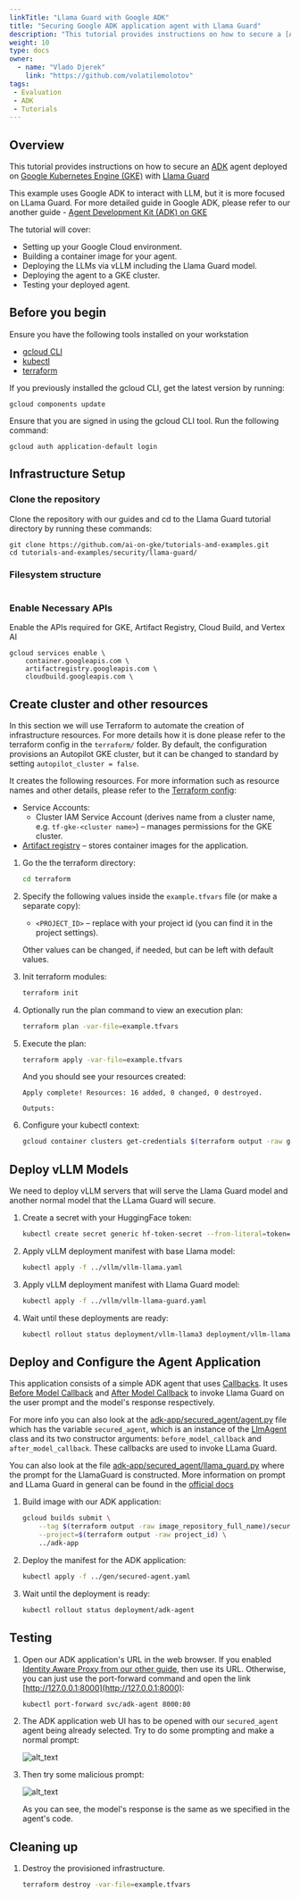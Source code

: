 ```yaml
---
linkTitle: "Llama Guard with Google ADK"
title: "Securing Google ADK application agent with Llama Guard"
description: "This tutorial provides instructions on how to secure a [ADK](https://google.github.io/adk-docs/) agent deployed on [Google Kubernetes Engine (GKE)](https://cloud.google.com/kubernetes-engine/docs/concepts/kubernetes-engine-overview) with [Llama Guard](https://www.llama.com/docs/model-cards-and-prompt-formats/llama-guard-3/)"
weight: 10
type: docs
owner:   
  - name: "Vlado Djerek"
    link: "https://github.com/volatilemolotov"
tags:
 - Evaluation
 - ADK
 - Tutorials
---
```

## Overview

This tutorial provides instructions on how to secure an [ADK](https://google.github.io/adk-docs/) agent deployed on [Google Kubernetes Engine (GKE)](https://cloud.google.com/kubernetes-engine/docs/concepts/kubernetes-engine-overview) with [Llama Guard](https://www.llama.com/docs/model-cards-and-prompt-formats/llama-guard-3/)

This example uses Google ADK to interact with LLM, but it is more focused on LLama Guard. For more detailed guide in Google ADK, please refer to our another guide - [Agent Development Kit (ADK) on GKE](/docs/agentic/adk-llama-vllm/)

The tutorial will cover:

* Setting up your Google Cloud environment.  
* Building a container image for your agent.  
* Deploying the LLMs via vLLM including the Llama Guard model.  
* Deploying the agent to a GKE cluster.  
* Testing your deployed agent.

## Before you begin

Ensure you have the following tools installed on your workstation  
   * [gcloud CLI](https://cloud.google.com/sdk/docs/install)  
   * [kubectl](https://kubernetes.io/docs/tasks/tools/#kubectl)  
   * [terraform](https://developer.hashicorp.com/terraform/tutorials/aws-get-started/install-cli)

If you previously installed the gcloud CLI, get the latest version by running:

```
gcloud components update
```

Ensure that you are signed in using the gcloud CLI tool. Run the following command:

```
gcloud auth application-default login
```

## Infrastructure Setup

### Clone the repository

Clone the repository with our guides and cd to the Llama Guard tutorial directory by running these commands:

```
git clone https://github.com/ai-on-gke/tutorials-and-examples.git
cd tutorials-and-examples/security/llama-guard/
```

### Filesystem structure

```
```

### Enable Necessary APIs

Enable the APIs required for GKE, Artifact Registry, Cloud Build, and Vertex AI

```
gcloud services enable \
    container.googleapis.com \
    artifactregistry.googleapis.com \
    cloudbuild.googleapis.com \
```

## Create cluster and other resources

In this section we will use Terraform to automate the creation of infrastructure resources. For more details how it is done please refer to the terraform config in the `terraform/` folder. By default, the configuration provisions an Autopilot GKE cluster, but it can be changed to standard by setting `autopilot_cluster = false`.

It creates the following resources. For more information such as resource names and other details, please refer to the [Terraform config](https://github.com/ai-on-gke/tutorials-and-examples/tree/main/security/model-armor/terraform):

* Service Accounts:
    - Cluster IAM Service Account (derives name from a cluster name, e.g. `tf-gke-<cluster name>`) – manages permissions for the GKE cluster.
* [Artifact registry](https://cloud.google.com/artifact-registry/docs/overview) – stores container images for the application.  
    

1. Go the the terraform directory:

    ```bash
    cd terraform
    ``` 

2. Specify the following values inside the `example.tfvars` file (or make a separate copy):  
   * `<PROJECT_ID>` – replace with your project id (you can find it in the project settings).

    Other values can be changed, if needed, but can be left with default values.

3. Init terraform modules:

    ```bash
    terraform init
    ``` 

4. Optionally run the plan command to view an execution plan:
    
    ```bash
    terraform plan -var-file=example.tfvars
    ```

5. Execute the plan:

    ```bash
    terraform apply -var-file=example.tfvars
    ```

    And you should see your resources created:

    ```
    Apply complete! Resources: 16 added, 0 changed, 0 destroyed.
    
    Outputs:
    
    ```

6. Configure your kubectl context:

    ```bash
    gcloud container clusters get-credentials $(terraform output -raw gke_cluster_name) --region $(terraform output -raw gke_cluster_location)
    ```

## Deploy vLLM Models

We need to deploy vLLM servers that will serve the Llama Guard model and another normal model that the LLama Guard will secure.

1. Create a secret with your HuggingFace token:
   
   ```sh
   kubectl create secret generic hf-token-secret --from-literal=token="<YOUR_TOKEN>"
   ```



2. Apply vLLM deployment manifest with base Llama model:

   ```sh
   kubectl apply -f ../vllm/vllm-llama.yaml
   ```

3. Apply vLLM deployment manifest with Llama Guard model:

   ```sh
   kubectl apply -f ../vllm/vllm-llama-guard.yaml
   ```

4. Wait until these deployments are ready:

   ```sh
   kubectl rollout status deployment/vllm-llama3 deployment/vllm-llama-guard-3
   ```

## Deploy and Configure the Agent Application

This application consists of a simple ADK agent that uses [Callbacks](https://google.github.io/adk-docs/callbacks/). It uses [Before Model Callback](https://google.github.io/adk-docs/callbacks/types-of-callbacks/#before-model-callback) and [After Model Callback](https://google.github.io/adk-docs/callbacks/types-of-callbacks/#after-model-callback) to invoke Llama Guard on the user prompt and the model's response respectively. 

For more info you can also look at the [adk-app/secured_agent/agent.py](https://github.com/ai-on-gke/tutorials-and-examples/blob/main/security/llama-guard/adk-app/secured_agent/agent.py) file which has the variable `secured_agent`, which is an instance of the [LlmAgent](https://google.github.io/adk-docs/agents/llm-agents/) class and its two constructor arguments: `before_model_callback` and `after_model_callback`. These callbacks are used to invoke LLama Guard.

You can also look at the file [adk-app/secured_agent/llama_guard.py](https://github.com/ai-on-gke/tutorials-and-examples/blob/main/security/llama-guard/adk-app/secured_agent/llama_guard.py) where the prompt for the LlamaGuard is constructed. More information on prompt and LLama Guard in general can be found in the [official docs](https://www.llama.com/docs/model-cards-and-prompt-formats/llama-guard-3/)

1. Build image with our ADK application:
   ```sh 
   gcloud builds submit \
       --tag $(terraform output -raw image_repository_full_name)/secured-agent:latest \
       --project=$(terraform output -raw project_id) \
       ../adk-app
   ```

2. Deploy the manifest for the ADK application:

   ```sh
   kubectl apply -f ../gen/secured-agent.yaml
   ```

3. Wait until the deployment is ready:

   ```sh
   kubectl rollout status deployment/adk-agent
   ```

## Testing

1. Open our ADK application's URL in the web browser. If you enabled [Identity Aware Proxy from our other guide](/docs/tutorials/security/identity-aware-proxy/), then use its URL. Otherwise, you can just use the port-forward command and open the link [http://127.0.0.1:8000](http://127.0.0.1:8000):

   ```sh
   kubectl port-forward svc/adk-agent 8000:80
   ```

2. The ADK application web UI has to be opened with our `secured_agent` agent being already selected. Try to do some prompting and make a normal prompt:

   ![alt_text](normal-prompt.png) 

3. Then try some malicious prompt:

   ![alt_text](malicious-prompt.png)

   As you can see, the model's response is the same as we specified in the agent's code. 

## Cleaning up

1. Destroy the provisioned infrastructure.

    ```bash
    terraform destroy -var-file=example.tfvars
